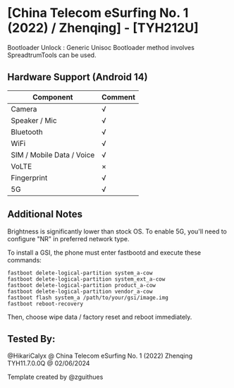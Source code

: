 # [China Telecom eSurfing No. 1 (2022) / Zhenqing] - [TYH212U]

Bootloader Unlock : Generic Unisoc Bootloader method involves SpreadtrumTools can be used.
## Hardware Support (Android 14)

| Component                 |      Comment                                              |
|---------------------------|-----------------------------------------------------------|
| Camera                    | √                                                         |
| Speaker / Mic             | √                                                         |
| Bluetooth                 | √                                                         |
| WiFi                      | √                                                         |
| SIM / Mobile Data / Voice | √                                                         |
| VoLTE                     | ×                                                         |
| Fingerprint               | √                                                         |
| 5G                        | √                                                         |

## Additional Notes

Brightness is significantly lower than stock OS.
To enable 5G, you'll need to configure "NR" in preferred network type.

To install a GSI, the phone must enter fastbootd and execute these commands:
```
fastboot delete-logical-partition system_a-cow
fastboot delete-logical-partition system_ext_a-cow
fastboot delete-logical-partition product_a-cow
fastboot delete-logical-partition vendor_a-cow
fastboot flash system_a /path/to/your/gsi/image.img
fastboot reboot-recovery
```
Then, choose wipe data / factory reset and reboot immediately.

## Tested By:

@HikariCalyx @ China Telecom eSurfing No. 1 (2022) Zhenqing TYH11.7.0.0Q @ 02/06/2024

Template created by @zguithues